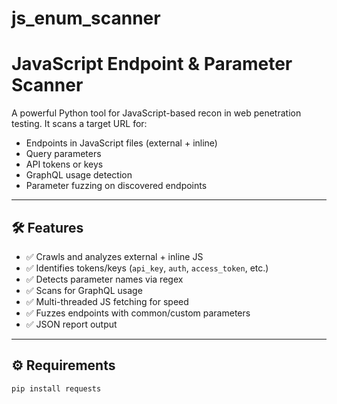 # js_enum_scanner
# JavaScript Endpoint & Parameter Scanner

A powerful Python tool for JavaScript-based recon in web penetration testing. It scans a target URL for:

- Endpoints in JavaScript files (external + inline)
- Query parameters
- API tokens or keys
- GraphQL usage detection
- Parameter fuzzing on discovered endpoints

---

## 🛠 Features

- ✅ Crawls and analyzes external + inline JS
- ✅ Identifies tokens/keys (`api_key`, `auth`, `access_token`, etc.)
- ✅ Detects parameter names via regex
- ✅ Scans for GraphQL usage
- ✅ Multi-threaded JS fetching for speed
- ✅ Fuzzes endpoints with common/custom parameters
- ✅ JSON report output

---

## ⚙️ Requirements

```bash
pip install requests

